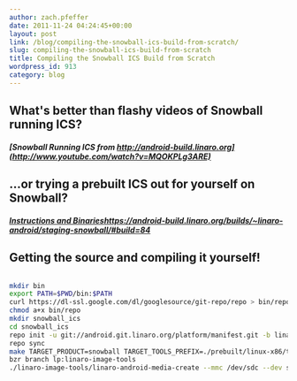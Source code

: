 ```yaml
---
author: zach.pfeffer
date: 2011-11-24 04:24:45+00:00
layout: post
link: /blog/compiling-the-snowball-ics-build-from-scratch/
slug: compiling-the-snowball-ics-build-from-scratch
title: Compiling the Snowball ICS Build from Scratch
wordpress_id: 913
category: blog
---
```


## What's better than flashy videos of Snowball running ICS?

##### [Snowball Running ICS from http://android-build.linaro.org](http://www.youtube.com/watch?v=MQOKPLg3ARE)

## ...or trying a prebuilt ICS out for yourself on Snowball?

##### [Instructions and Binaries]()https://android-build.linaro.org/builds/~linaro-android/staging-snowball/#build=84

## Getting the source and compiling it yourself!

```bash

mkdir bin
export PATH=$PWD/bin:$PATH
curl https://dl-ssl.google.com/dl/googlesource/git-repo/repo > bin/repo
chmod a+x bin/repo
mkdir snowball_ics
cd snowball_ics
repo init -u git://android.git.linaro.org/platform/manifest.git -b linaro_android_4.0.1 -m staging-snowball.xml
repo sync
make TARGET_PRODUCT=snowball TARGET_TOOLS_PREFIX=./prebuilt/linux-x86/toolchain/arm-linux-androideabi-4.4.x/bin/arm-linux-androideabi- -j8 systemtarball userdatatarball boottarball
bzr branch lp:linaro-image-tools
./linaro-image-tools/linaro-android-media-create --mmc /dev/sdc --dev snowball_sd --system /mnt/user/0_pfefferz/ics/snowball_ics/system.tar.bz2 --userdata /mnt/user/0_pfefferz/ics/snowball_ics/userdata.tar.bz2 --boot /mnt/user/0_pfefferz/ics/snowball_ics/boot.tar.bz2

```
